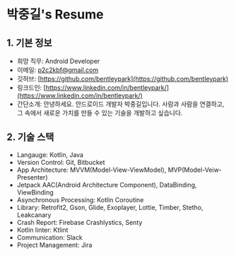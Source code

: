 # 박중길's Resume

## 1. 기본 정보 
* 희망 직무: Android Developer
* 이메일: [p2c2kbf@gmail.com](p2c2kbf@gmail.com)
* 깃허브: [https://github.com/bentleypark](https://github.com/bentleypark)
* 링크드인: [https://www.linkedin.com/in/bentleypark/](https://www.linkedin.com/in/bentleypark/) 
* 간단소개: 안녕하세요. 안드로이드 개발자 박중길입니다. 사람과 사람을 연결하고, 그 속에서 새로운 가치를 만들 수 있는 기술을 개발하고 싶습니다.

## 2. 기술 스택 
* Langauge: Kotlin, Java 
* Version Control: Git, Bitbucket
* App Architecture: MVVM(Model-View-ViewModel), MVP(Model-Veiw-Presenter)
* Jetpack AAC(Android Architecture Component), DataBinding, ViewBinding
* Asynchronous Processing: Kotlin Coroutine
* Library: Retrofit2, Gson, Glide, Exoplayer, Lottie, Timber, Stetho, Leakcanary
* Crash Report: Firebase Crashlystics, Senty
* Kotlin linter: Ktlint   
* Communication: Slack
* Project Management: Jira 
